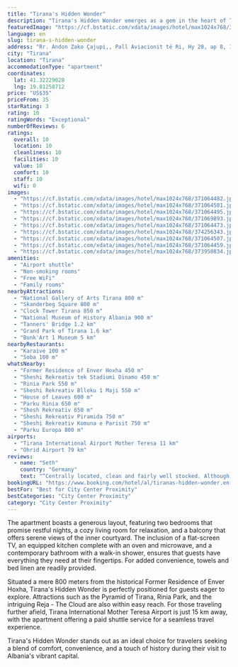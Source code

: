 ```yaml
---
title: "Tirana's Hidden Wonder"
description: "Tirana's Hidden Wonder emerges as a gem in the heart of Tirana, merely a stone's throw away from the iconic Skanderbeg Square and a short drive from the scenic Dajti Ekspres Cable Car."
featuredImage: "https://cf.bstatic.com/xdata/images/hotel/max1024x768/371064482.jpg?k=763e5b62035a88c289af27aefc11c287918feb706c60dd0d6848ee728c583027&o=&hp=1"
language: en
slug: tirana-s-hidden-wonder
address: "Rr. Andon Zako Çajupi,, Pall Aviacionit të Ri, Hy 28, ap 8, 1019 Tirana, Albania"
city: "Tirana"
location: "Tirana"
accommodationType: "apartment"
coordinates:
  lat: 41.32229028
  lng: 19.81258712
price: "US$35"
priceFrom: 35
starRating: 3
rating: 10
ratingWords: "Exceptional"
numberOfReviews: 6
ratings:
  overall: 10
  location: 10
  cleanliness: 10
  facilities: 10
  value: 10
  comfort: 10
  staff: 10
  wifi: 0
images:
  - "https://cf.bstatic.com/xdata/images/hotel/max1024x768/371064482.jpg?k=763e5b62035a88c289af27aefc11c287918feb706c60dd0d6848ee728c583027&o=&hp=1"
  - "https://cf.bstatic.com/xdata/images/hotel/max1024x768/371064501.jpg?k=2acc429096806e7ac8b9a1812c7df0191ce3b678c1e4682bd2d1190a9ec18264&o=&hp=1"
  - "https://cf.bstatic.com/xdata/images/hotel/max1024x768/371064495.jpg?k=75db8119044063f04d316509f3aec57fcb40e44ddc768de1ecb9ee108c3dc03f&o=&hp=1"
  - "https://cf.bstatic.com/xdata/images/hotel/max1024x768/371069893.jpg?k=183f48587d88fe43669eec07de7d497d1245dc591de04b9e67d02e8815a75b1f&o=&hp=1"
  - "https://cf.bstatic.com/xdata/images/hotel/max1024x768/371064473.jpg?k=039b06c86961335597ffb6f20898c7f16d65d05b6f4dba90bb8398f6417661ec&o=&hp=1"
  - "https://cf.bstatic.com/xdata/images/hotel/max1024x768/374256343.jpg?k=c6d96112b83a45c42a24a638edaa54fccdf4eee0ab2c5766f44c74ff2274daa4&o=&hp=1"
  - "https://cf.bstatic.com/xdata/images/hotel/max1024x768/371064507.jpg?k=8b98fed7521f149ded0cd77d2402ff5dc208e0a9a76efd4cf92ee57d7c9c1210&o=&hp=1"
  - "https://cf.bstatic.com/xdata/images/hotel/max1024x768/371064459.jpg?k=935cb24218def4a35fd808f89f7de0b564564f7bb6ee4702f8f5857dcfe5c0f5&o=&hp=1"
  - "https://cf.bstatic.com/xdata/images/hotel/max1024x768/373950834.jpg?k=d823224ea6bb9bbc8b05bece5a7a1c8231bf173838a94d057d0e4493978f7a88&o=&hp=1"
amenities:
  - "Airport shuttle"
  - "Non-smoking rooms"
  - "Free WiFi"
  - "Family rooms"
nearbyAttractions:
  - "National Gallery of Arts Tirana 800 m"
  - "Skanderbeg Square 800 m"
  - "Clock Tower Tirana 850 m"
  - "National Museum of History Albania 900 m"
  - "Tanners' Bridge 1.2 km"
  - "Grand Park of Tirana 1.6 km"
  - "Bunk'Art 1 Museum 5 km"
nearbyRestaurants:
  - "Karaive 100 m"
  - "Soba 100 m"
whatsNearby:
  - "Former Residence of Enver Hoxha 450 m"
  - "Sheshi Rekreativ tek Stadiumi Dinamo 450 m"
  - "Rinia Park 550 m"
  - "Sheshi Rekreativ Blloku 1 Maji 550 m"
  - "House of Leaves 600 m"
  - "Parku Rinia 650 m"
  - "Shesh Rekreativ 650 m"
  - "Sheshi Rekreativ Piramida 750 m"
  - "Sheshi Rekreativ Komuna e Parisit 750 m"
  - "Parku Europa 800 m"
airports:
  - "Tirana International Airport Mother Teresa 11 km"
  - "Ohrid Airport 79 km"
reviews:
  - name: "Seth"
    country: "Germany"
    text: "“Centrally located, clean and fairly well stocked. Although near a relatively busy street, it was also quiet. I did not meet the hosts directly, but communication was easy. Would definitely stay there again :-)”"
bookingURL: "https://www.booking.com/hotel/al/tiranas-hidden-wonder.en-gb.html?aid=8035640"
bestFor: "Best for City Center Proximity"
bestCategories: "City Center Proximity"
category: "City Center Proximity"
---
```


The apartment boasts a generous layout, featuring two bedrooms that promise restful nights, a cozy living room for relaxation, and a balcony that offers serene views of the inner courtyard. The inclusion of a flat-screen TV, an equipped kitchen complete with an oven and microwave, and a contemporary bathroom with a walk-in shower, ensures that guests have everything they need at their fingertips. For added convenience, towels and bed linen are readily provided.

Situated a mere 800 meters from the historical Former Residence of Enver Hoxha, Tirana's Hidden Wonder is perfectly positioned for guests eager to explore. Attractions such as the Pyramid of Tirana, Rinia Park, and the intriguing Reja - The Cloud are also within easy reach. For those traveling further afield, Tirana International Mother Teresa Airport is just 15 km away, with the apartment offering a paid shuttle service for a seamless travel experience.

Tirana's Hidden Wonder stands out as an ideal choice for travelers seeking a blend of comfort, convenience, and a touch of history during their visit to Albania's vibrant capital.